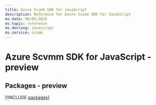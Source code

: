 ```yaml
---
title: Azure Scvmm SDK for JavaScript
description: Reference for Azure Scvmm SDK for JavaScript
ms.date: 06/05/2025
ms.topic: reference
ms.devlang: javascript
ms.service: scvmm
---
```

# Azure Scvmm SDK for JavaScript - preview
## Packages - preview
[!INCLUDE [packages](scvmm-index.md)]